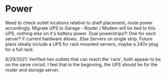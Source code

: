 # Power

Need to check outlet locations relative to shelf placement, route power accordingly. 
Migrate UPS to Garage - Router / Modem will be tied to this UPS, nothing else on it's battery power. 
Dual powerstrips?! One for each server? if current hardware allows...Else Servers on single strip. 
Future plans ideally include a UPS for rack mounted servers, maybe a 240v plug for a full rack. 

6/29/2021: Verified two outlets that can reach the 'rack', both appear to be on the same circuit. I feel that in the beginning, the UPS should be for the router and storage server.